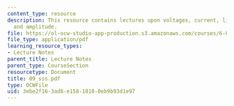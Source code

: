 ```yaml
---
content_type: resource
description: This resource contains lectures upon voltages, current, linear circuit
  and amplitude.
file: https://ol-ocw-studio-app-production.s3.amazonaws.com/courses/6-071j-introduction-to-electronics-signals-and-measurement-spring-2006/3ebe2f163ad8e15818100eb9b93d1e97_09_sss.pdf
file_type: application/pdf
learning_resource_types:
- Lecture Notes
parent_title: Lecture Notes
parent_type: CourseSection
resourcetype: Document
title: 09_sss.pdf
type: OCWFile
uid: 3ebe2f16-3ad8-e158-1810-0eb9b93d1e97
---
```

